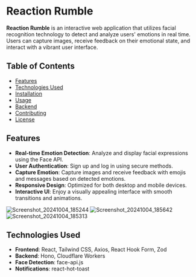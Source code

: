 # Reaction Rumble

**Reaction Rumble** is an interactive web application that utilizes facial recognition technology to detect and analyze users' emotions in real time. Users can capture images, receive feedback on their emotional state, and interact with a vibrant user interface.

## Table of Contents

- [Features](#features)
- [Technologies Used](#technologies-used)
- [Installation](#installation)
- [Usage](#usage)
- [Backend](#backend)
- [Contributing](#contributing)
- [License](#license)

## Features

- **Real-time Emotion Detection**: Analyze and display facial expressions using the Face API.
- **User Authentication**: Sign up and log in using secure methods.
- **Capture Emotion**: Capture images and receive feedback with emojis and messages based on detected emotions.
- **Responsive Design**: Optimized for both desktop and mobile devices.
- **Interactive UI**: Enjoy a visually appealing interface with smooth transitions and animations.


![Screenshot_20241004_185244](https://github.com/user-attachments/assets/66f66660-63d4-41bc-b4be-0dd78aa4d27e)
![Screenshot_20241004_185642](https://github.com/user-attachments/assets/8246e270-7a0c-4e3e-8eb2-c82bf4cba449)
![Screenshot_20241004_185313](https://github.com/user-attachments/assets/9c88b09d-a37b-4135-8743-9fec42489e9e)


## Technologies Used

- **Frontend**: React, Tailwind CSS, Axios, React Hook Form, Zod
- **Backend**: Hono, Cloudflare Workers
- **Face Detection**: face-api.js
- **Notifications**: react-hot-toast

